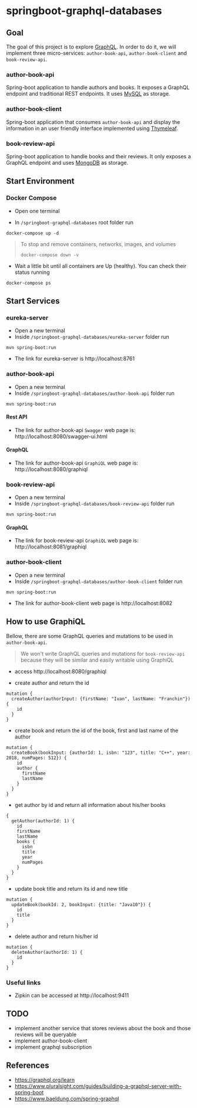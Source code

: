 # springboot-graphql-databases

## Goal

The goal of this project is to explore [GraphQL](https://graphql.org). In order to do it, we will implement three micro-services: `author-book-api`, `author-book-client` and `book-review-api`.

### author-book-api

Spring-boot application to handle authors and books. It exposes a GraphQL endpoint and traditional REST endpoints. It uses [MySQL](https://www.mysql.com) as storage.

### author-book-client

Spring-boot application that consumes `author-book-api` and display the information in an user friendly interface implemented using [Thymeleaf](https://www.thymeleaf.org).

### book-review-api

Spring-boot application to handle books and their reviews. It only exposes a GraphQL endpoint and uses [MongoDB](https://www.mongodb.com) as storage.

## Start Environment

### Docker Compose

- Open one terminal

- In `/springboot-graphql-databases` root folder run
```
docker-compose up -d
```
>
> To stop and remove containers, networks, images, and volumes
>```
>docker-compose down -v
>```

- Wait a little bit until all containers are Up (healthy). You can check their status running
```
docker-compose ps
```

## Start Services

### eureka-server

- Open a new terminal
- Inside `/springboot-graphql-databases/eureka-server` folder run
```
mvn spring-boot:run
```
- The link for eureka-server is http://localhost:8761

### author-book-api

- Open a new terminal
- Inside `/springboot-graphql-databases/author-book-api` folder run
```
mvn spring-boot:run
```

#### Rest API

- The link for author-book-api `Swagger` web page is: http://localhost:8080/swagger-ui.html

#### GraphQL

- The link for author-book-api `GraphiQL` web page is: http://localhost:8080/graphiql

### book-review-api

- Open a new terminal
- Inside `/springboot-graphql-databases/book-review-api` folder run
```
mvn spring-boot:run
```

#### GraphQL

- The link for book-review-api `GraphiQL` web page is: http://localhost:8081/graphiql

### author-book-client

- Open a new terminal
- Inside `/springboot-graphql-databases/author-book-client` folder run
```
mvn spring-boot:run
```
- The link for author-book-client web page is http://localhost:8082

## How to use GraphiQL

Bellow, there are some GraphQL queries and mutations to be used in `author-book-api`.

> We won't write GraphQL queries and mutations for `book-review-api` because they will be similar and easily writable using GraphiQL

- access http://localhost:8080/graphiql

- create author and return the id
```
mutation {
  createAuthor(authorInput: {firstName: "Ivan", lastName: "Franchin"}) {
    id
  }
}
```

- create book and return the id of the book, first and last name of the author
```
mutation {
  createBook(bookInput: {authorId: 1, isbn: "123", title: "C++", year: 2018, numPages: 512}) {
    id
    author {
      firstName
      lastName
    }
  }
}
```

- get author by id and return all information about his/her books
```
{
  getAuthor(authorId: 1) {
    id
    firstName
    lastName
    books {
      isbn
      title
      year
      numPages
    }
  }
}
```

- update book title and return its id and new title
```
mutation {
  updateBook(bookId: 2, bookInput: {title: "Java10"}) {
    id
    title
  }
}
```

- delete author and return his/her id
```
mutation {
  deleteAuthor(authorId: 1) {
    id
  }
}
```

### Useful links

- Zipkin can be accessed at http://localhost:9411

## TODO

- implement another service that stores reviews about the book and those reviews will be queryable
- implement author-book-client
- implement graphql subscription

## References

- https://graphql.org/learn
- https://www.pluralsight.com/guides/building-a-graphql-server-with-spring-boot
- https://www.baeldung.com/spring-graphql